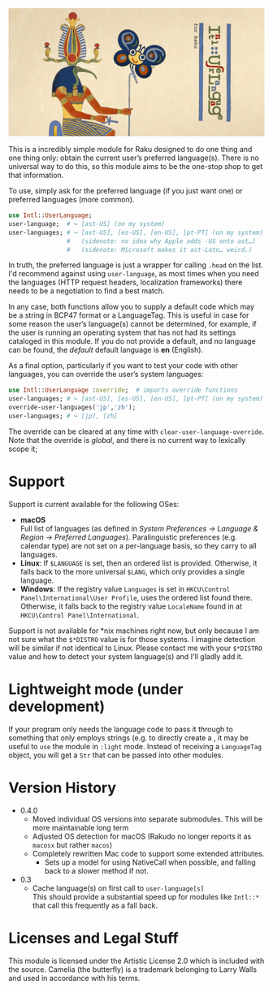 ![Intl::UserLanguage for Raku](docs/logo.png)

This is a incredibly simple module for Raku designed to do one thing and one thing
only: obtain the current user’s preferred language(s).  There is no universal way
to do this, so this module aims to be the one-stop shop to get that information.

To use, simply ask for the preferred language (if you just want one) or
preferred languages (more common).

```raku
use Intl::UserLanguage;
user-language;  # ↪︎ [ast-US] (on my system)
user-languages; # ↪︎ [ast-US], [es-US], [en-US], [pt-PT] (on my system)
                #   (sidenote: no idea why Apple adds -US onto ast…)
                #   (sidenote: Microsoft makes it ast-Latn… weird.)
```

In truth, the preferred language is just a wrapper for calling `.head` on the
list.  I'd recommend against using `user-language`, as most times when you
need the languages (HTTP request headers, localization frameworks) there needs
to be a negotiation to find a best match.

In any case, both functions allow you to supply a default code which may be a
string in BCP47 format or a LanguageTag.  This is useful in case for some reason
the user’s language(s) cannot be determined, for example, if the user is
running an operating system that has not had its settings cataloged in this
module.  If you do not provide a default, and no language can be found, the
*default* default language is **en** (English).

As a final option, particularly if you want to test your code with other
languages, you can override the user’s system languages:

```raku
use Intl::UserLanguage :override;  # imports override functions
user-languages; # ↪︎ [ast-US], [es-US], [en-US], [pt-PT] (on my system)
override-user-languages('jp','zh');
user-languages; # ↪︎ [jp], [zh]
```

The override can be cleared at any time with `clear-user-language-override`.
Note that the override is *global*, and there is no current way to lexically
scope it;

# Support

Support is current available for the following OSes:

  - **macOS**  
    Full list of languages (as defined in *System Preferences → Language & Region → Preferred Languages*).  Paralinguistic preferences (e.g. calendar type) are not set on a per-language basis, so they carry to all languages.
  - **Linux**: If `$LANGUAGE` is set, then an ordered list is provided.  Otherwise, it falls back to the more universal `$LANG`, which only provides a single language.  
  - **Windows**: If the registry value `Languages` is set in `HKCU\Control Panel\International\User Profile`, uses the ordered list found there.  Otherwise, it falls back to the registry value `LocaleName` found in at `HKCU\Control Panel\International`.

Support is not available for *nix machines right now, but only because I am not
sure what the `$*DISTRO` value is for those systems.  I imagine detection will be
similar if not identical to Linux.  Please contact me with your `$*DISTRO` value
and how to detect your system language(s) and I'll gladly add it.

# Lightweight mode (under development)

If your program only needs the language code to pass it through to something that only employs strings (e.g. to directly create a , it may
be useful to `use` the module in `:light` mode.
Instead of receiving a `LanguageTag` object, you will get a `Str` that can be passed into other modules.

# Version History

- 0.4.0 
  - Moved individual OS versions into separate submodules.  This will be more maintainable long term
  - Adjusted OS detection for macOS (Rakudo no longer reports it as `macosx` but rather `macos`)
  - Completely rewritten Mac code to support some extended attributes.
    - Sets up a model for using NativeCall when possible, and falling back to a slower method if not.
- 0.3
  - Cache language(s) on first call to `user-language[s]`  
    This should provide a substantial speed up for modules like `Intl::*` that call this frequently as a fall back.

# Licenses and Legal Stuff

This module is licensed under the Artistic License 2.0 which is included
with the source.  Camelia (the butterfly) is a trademark belonging to
Larry Walls and used in accordance with his terms.